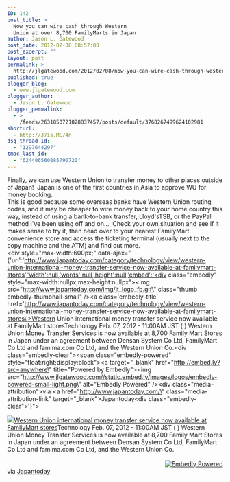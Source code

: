 ```yaml
---
ID: 142
post_title: >
  Now you can wire cash through Western
  Union at over 8,700 FamilyMarts in Japan
author: Jason L. Gatewood
post_date: 2012-02-08 08:57:00
post_excerpt: ""
layout: post
permalink: >
  http://jlgatewood.com/2012/02/08/now-you-can-wire-cash-through-western-union-at-over-8700-familymarts-in-japan/
published: true
blogger_blog:
  - www.jlgatewood.com
blogger_author:
  - Jason L. Gatewood
blogger_permalink:
  - >
    /feeds/2631850721828837457/posts/default/3768267499624102981
shorturl:
  - http://J7is.ME/4n
dsq_thread_id:
  - "1297644297"
tmac_last_id:
  - "624406560085790720"
---
```

Finally, we can use Western Union to transfer money to other places outside of Japan!  Japan is one of the first countries in Asia to approve WU for money booking.<br />This is good because some overseas banks have Western Union routing codes, and it may be cheaper to wire money back to your home country this way, instead of using a bank-to-bank transfer, Lloyd'sTSB, or the PayPal method I've been using off and on...  Check your own situation and see if it makes sense to try it, then head over to your nearest FamilyMart convenience store and access the ticketing terminal (usually next to the copy machine and the ATM) and find out more.<br /><div style="max-width:600px;" data-ajax="{'url':'http://www.japantoday.com/category/technology/view/western-union-international-money-transfer-service-now-available-at-familymart-stores','width':null,'words':null,'height':null,'embed':'<div class=\"embedly\" style=\"max-width:nullpx;max-height:nullpx\"><img src=\"http://www.japantoday.com/img/jt_logo_fb.gif\" class=\"thumb embedly-thumbnail-small\" /><a class=\'embedly-title\' href=\'http://www.japantoday.com/category/technology/view/western-union-international-money-transfer-service-now-available-at-familymart-stores\'>Western Union international money transfer service now available at FamilyMart stores</a>Technology Feb. 07, 2012 - 11:00AM JST ( ) Western Union Money Transfer Services is now available at 8,700 Family Mart Stores in Japan under an agreement between Densan System Co Ltd, FamilyMart Co Ltd and famima.com Co Ltd, and the Western Union Co.<div class=\"embedly-clear\"></div><span class=\"embedly-powered\" style=\"float:right;display:block\"><a target=\"_blank\" href=\"http://embed.ly?src=anywhere\" title=\"Powered by Embedly\"><img src=\"http://www.jlgatewood.com//static.embed.ly/images/logos/embedly-powered-small-light.png\" alt=\"Embedly Powered\" /></a></span><div class=\"media-attribution\"><span>via </span><a href=\"http://www.japantoday.com/\" class=\"media-attribution-link\" target=\"_blank\">Japantoday</a></div><div class=\"embedly-clear\"></div></div>'}"><br /><div style="max-width:nullpx;max-height:nullpx"><img src="http://www.japantoday.com/img/jt_logo_fb.gif" class="thumb embedly-thumbnail-small" /><a href="http://www.japantoday.com/category/technology/view/western-union-international-money-transfer-service-now-available-at-familymart-stores">Western Union international money transfer service now available at FamilyMart stores</a>Technology Feb. 07, 2012 - 11:00AM JST ( ) Western Union Money Transfer Services is now available at 8,700 Family Mart Stores in Japan under an agreement between Densan System Co Ltd, FamilyMart Co Ltd and famima.com Co Ltd, and the Western Union Co.<br /><div></div><br /><span style="float:right;display:block"><a target="_blank" href="http://embed.ly?src=anywhere" title="Powered by Embedly"><img src="http://www.jlgatewood.com//static.embed.ly/images/logos/embedly-powered-small-light.png" alt="Embedly Powered" /></a></span><br /><div><span>via </span><a href="http://www.japantoday.com/" target="_blank">Japantoday</a></div><br /><div></div><br /></div><br />